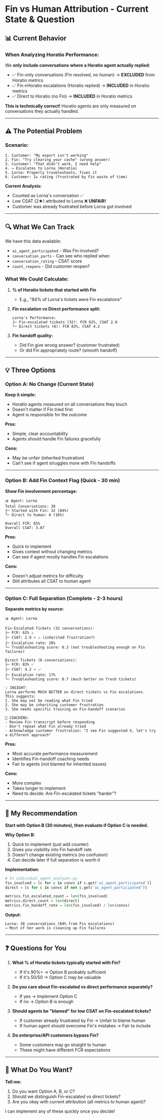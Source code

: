 # Fin vs Human Attribution - Current State & Question

## 📊 **Current Behavior**

### **When Analyzing Horatio Performance:**

We **only include conversations where a Horatio agent actually replied**:
- ✅ Fin-only conversations (Fin resolved, no human) → **EXCLUDED** from Horatio metrics
- ✅ Fin→Horatio escalations (Horatio replied) → **INCLUDED** in Horatio metrics
- ✅ Direct to Horatio (no Fin) → **INCLUDED** in Horatio metrics

**This is technically correct!** Horatio agents are only measured on conversations they actually handled.

---

## ⚠️ **The Potential Problem**

### **Scenario:**
```
1. Customer: "My export isn't working"
2. Fin: "Try clearing your cache" (wrong answer)
3. Customer: "That didn't work, I need help"
4. → Escalates to Lorna (Horatio)
5. Lorna: Properly troubleshoots, fixes it
6. Customer: 2★ rating (frustrated by Fin waste of time)
```

**Current Analysis:**
- Counted as Lorna's conversation ✅
- Low CSAT (2★) attributed to Lorna ❌ **UNFAIR!**
- Customer was already frustrated before Lorna got involved

---

## 🔍 **What We Can Track**

We have this data available:
- `ai_agent_participated` - Was Fin involved?
- `conversation_parts` - Can see who replied when
- `conversation_rating` - CSAT score
- `count_reopens` - Did customer reopen?

### **What We Could Calculate:**

1. **% of Horatio tickets that started with Fin** 
   - E.g., "84% of Lorna's tickets were Fin escalations"

2. **Fin escalation vs Direct performance split:**
   ```
   Lorna's Performance:
   ├─ Fin-escalated tickets (32): FCR 62%, CSAT 2.9
   └─ Direct tickets (6): FCR 83%, CSAT 4.2
   ```

3. **Fin handoff quality:**
   - Did Fin give wrong answer? (customer frustrated)
   - Or did Fin appropriately route? (smooth handoff)

---

## 💡 **Three Options**

### **Option A: No Change (Current State)**

**Keep it simple:**
- Horatio agents measured on all conversations they touch
- Doesn't matter if Fin tried first
- Agent is responsible for the outcome

**Pros:** 
- Simple, clear accountability
- Agents should handle Fin failures gracefully

**Cons:**
- May be unfair (inherited frustration)
- Can't see if agent struggles more with Fin handoffs

---

### **Option B: Add Fin Context Flag (Quick - 30 min)**

**Show Fin involvement percentage:**
```
📊 Agent: Lorna
Total Conversations: 38
├─ Started with Fin: 32 (84%)
└─ Direct to human: 6 (16%)

Overall FCR: 65%
Overall CSAT: 3.07
```

**Pros:**
- Quick to implement
- Gives context without changing metrics
- Can see if agent mostly handles Fin escalations

**Cons:**
- Doesn't adjust metrics for difficulty
- Still attributes all CSAT to human agent

---

### **Option C: Full Separation (Complete - 2-3 hours)**

**Separate metrics by source:**
```
📊 Agent: Lorna

Fin-Escalated Tickets (32 conversations):
├─ FCR: 62% ⚠️
├─ CSAT: 2.9 ⭐ ⚠️ (inherited frustration?)
├─ Escalation rate: 28%
└─ Troubleshooting score: 0.3 (not troubleshooting enough on Fin failures)

Direct Tickets (6 conversations):
├─ FCR: 83% ✅
├─ CSAT: 4.2 ⭐ ✅
├─ Escalation rate: 17%
└─ Troubleshooting score: 0.7 (much better on fresh tickets)

💡 INSIGHT:
Lorna performs MUCH BETTER on direct tickets vs Fin escalations.
This suggests:
1. She may not be reading what Fin tried
2. She may be inheriting customer frustration
3. She needs specific training on Fin-handoff scenarios

🎯 COACHING:
- Review Fin transcript before responding
- Don't repeat what Fin already tried
- Acknowledge customer frustration: "I see Fin suggested X, let's try a different approach"
```

**Pros:**
- Most accurate performance measurement
- Identifies Fin-handoff coaching needs
- Fair to agents (not blamed for inherited issues)

**Cons:**
- More complex
- Takes longer to implement
- Need to decide: Are Fin-escalated tickets "harder"?

---

## 🎯 **My Recommendation**

**Start with Option B (30 minutes), then evaluate if Option C is needed.**

**Why Option B:**
1. Quick to implement (just add counter)
2. Gives you visibility into Fin handoff rate
3. Doesn't change existing metrics (no confusion)
4. Can decide later if full separation is worth it

**Implementation:**
```python
# In individual_agent_analyzer.py
fin_involved = [c for c in convs if c.get('ai_agent_participated')]
direct = [c for c in convs if not c.get('ai_agent_participated')]

metrics.fin_escalated_count = len(fin_involved)
metrics.direct_count = len(direct)
metrics.fin_handoff_rate = len(fin_involved) / len(convs)
```

**Output:**
```
Lorna: 38 conversations (84% from Fin escalations)
→ Most of her work is cleaning up Fin failures
```

---

## ❓ **Questions for You**

1. **What % of Horatio tickets typically started with Fin?**
   - If it's 90%+ → Option B probably sufficient
   - If it's 50/50 → Option C may be valuable

2. **Do you care about Fin-escalated vs direct performance separately?**
   - If yes → Implement Option C
   - If no → Option B is enough

3. **Should agents be "blamed" for low CSAT on Fin-escalated tickets?**
   - If customer already frustrated by Fin → Unfair to blame human
   - If human agent should overcome Fin's mistakes → Fair to include

4. **Do enterprise/API customers bypass Fin?**
   - Some customers may go straight to human
   - These might have different FCR expectations

---

## 🚀 **What Do You Want?**

**Tell me:**
1. Do you want Option A, B, or C?
2. Should we distinguish Fin-escalated vs direct tickets?
3. Are you okay with current attribution (all metrics to human agent)?

I can implement any of these quickly once you decide!


